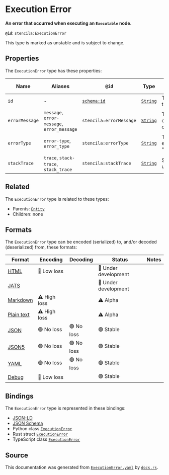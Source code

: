 # Execution Error

**An error that occurred when executing an `Executable` node.**

**`@id`**: `stencila:ExecutionError`

This type is marked as unstable and is subject to change.

## Properties

The `ExecutionError` type has these properties:

| Name           | Aliases                                     | `@id`                                | Type                                                                                            | Description                                                | Inherited from                                                                                   |
| -------------- | ------------------------------------------- | ------------------------------------ | ----------------------------------------------------------------------------------------------- | ---------------------------------------------------------- | ------------------------------------------------------------------------------------------------ |
| `id`           | -                                           | [`schema:id`](https://schema.org/id) | [`String`](https://github.com/stencila/stencila/blob/main/docs/reference/schema/data/string.md) | The identifier for this item.                              | [`Entity`](https://github.com/stencila/stencila/blob/main/docs/reference/schema/other/entity.md) |
| `errorMessage` | `message`, `error-message`, `error_message` | `stencila:errorMessage`              | [`String`](https://github.com/stencila/stencila/blob/main/docs/reference/schema/data/string.md) | The error message or brief description of the error.       | -                                                                                                |
| `errorType`    | `error-type`, `error_type`                  | `stencila:errorType`                 | [`String`](https://github.com/stencila/stencila/blob/main/docs/reference/schema/data/string.md) | The type of error e.g. "SyntaxError", "ZeroDivisionError". | -                                                                                                |
| `stackTrace`   | `trace`, `stack-trace`, `stack_trace`       | `stencila:stackTrace`                | [`String`](https://github.com/stencila/stencila/blob/main/docs/reference/schema/data/string.md) | Stack trace leading up to the error.                       | -                                                                                                |

## Related

The `ExecutionError` type is related to these types:

- Parents: [`Entity`](https://github.com/stencila/stencila/blob/main/docs/reference/schema/other/entity.md)
- Children: none

## Formats

The `ExecutionError` type can be encoded (serialized) to, and/or decoded (deserialized) from, these formats:

| Format                                                                                        | Encoding         | Decoding     | Status                 | Notes |
| --------------------------------------------------------------------------------------------- | ---------------- | ------------ | ---------------------- | ----- |
| [HTML](https://github.com/stencila/stencila/blob/main/docs/reference/formats/html.md)         | 🔷 Low loss       |              | 🚧 Under development    |       |
| [JATS](https://github.com/stencila/stencila/blob/main/docs/reference/formats/jats.md)         |                  |              | 🚧 Under development    |       |
| [Markdown](https://github.com/stencila/stencila/blob/main/docs/reference/formats/markdown.md) | ⚠️ High loss     |              | ⚠️ Alpha               |       |
| [Plain text](https://github.com/stencila/stencila/blob/main/docs/reference/formats/text.md)   | ⚠️ High loss     |              | ⚠️ Alpha               |       |
| [JSON](https://github.com/stencila/stencila/blob/main/docs/reference/formats/json.md)         | 🟢 No loss        | 🟢 No loss    | 🟢 Stable               |       |
| [JSON5](https://github.com/stencila/stencila/blob/main/docs/reference/formats/json5.md)       | 🟢 No loss        | 🟢 No loss    | 🟢 Stable               |       |
| [YAML](https://github.com/stencila/stencila/blob/main/docs/reference/formats/yaml.md)         | 🟢 No loss        | 🟢 No loss    | 🟢 Stable               |       |
| [Debug](https://github.com/stencila/stencila/blob/main/docs/reference/formats/debug.md)       | 🔷 Low loss       |              | 🟢 Stable               |       |

## Bindings

The `ExecutionError` type is represented in these bindings:

- [JSON-LD](https://stencila.dev/ExecutionError.jsonld)
- [JSON Schema](https://stencila.dev/ExecutionError.schema.json)
- Python class [`ExecutionError`](https://github.com/stencila/stencila/blob/main/python/python/stencila/types/execution_error.py)
- Rust struct [`ExecutionError`](https://github.com/stencila/stencila/blob/main/rust/schema/src/types/execution_error.rs)
- TypeScript class [`ExecutionError`](https://github.com/stencila/stencila/blob/main/typescript/src/types/ExecutionError.ts)

## Source

This documentation was generated from [`ExecutionError.yaml`](https://github.com/stencila/stencila/blob/main/schema/ExecutionError.yaml) by [`docs.rs`](https://github.com/stencila/stencila/blob/main/rust/schema-gen/src/docs.rs).
